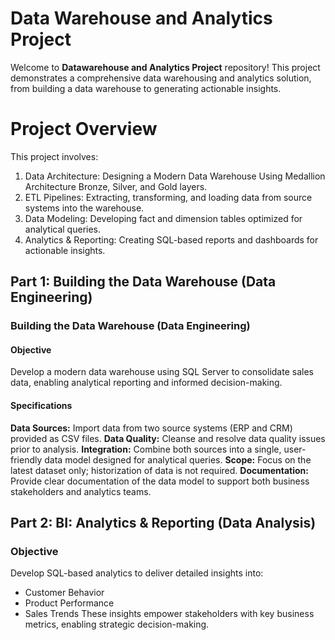 # Data Warehouse and Analytics Project

Welcome to **Datawarehouse and Analytics Project** repository!
This project demonstrates a comprehensive data warehousing and analytics solution, from building a data warehouse to generating actionable insights.

# Project Overview
This project involves:
1. Data Architecture: Designing a Modern Data Warehouse Using Medallion Architecture Bronze, Silver, and Gold layers.
2. ETL Pipelines: Extracting, transforming, and loading data from source systems into the warehouse.
3. Data Modeling: Developing fact and dimension tables optimized for analytical queries.
4. Analytics & Reporting: Creating SQL-based reports and dashboards for actionable insights.

## Part 1: Building the Data Warehouse (Data Engineering)
### Building the Data Warehouse (Data Engineering)
#### Objective
Develop a modern data warehouse using SQL Server to consolidate sales data, enabling analytical reporting and informed decision-making.
#### Specifications
**Data Sources:** Import data from two source systems (ERP and CRM) provided as CSV files.
**Data Quality:** Cleanse and resolve data quality issues prior to analysis.
**Integration:** Combine both sources into a single, user-friendly data model designed for analytical queries.
**Scope:** Focus on the latest dataset only; historization of data is not required.
**Documentation:** Provide clear documentation of the data model to support both business stakeholders and analytics teams.

## Part 2: BI: Analytics & Reporting (Data Analysis)
### Objective
Develop SQL-based analytics to deliver detailed insights into:
- Customer Behavior
- Product Performance
- Sales Trends
These insights empower stakeholders with key business metrics, enabling strategic decision-making.
